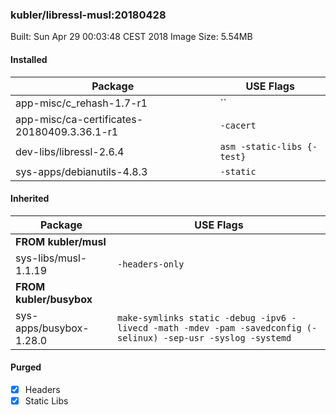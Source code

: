 ### kubler/libressl-musl:20180428

Built: Sun Apr 29 00:03:48 CEST 2018
Image Size: 5.54MB

#### Installed
Package | USE Flags
--------|----------
app-misc/c_rehash-1.7-r1 | ``
app-misc/ca-certificates-20180409.3.36.1-r1 | `-cacert`
dev-libs/libressl-2.6.4 | `asm -static-libs {-test}`
sys-apps/debianutils-4.8.3 | `-static`
#### Inherited
Package | USE Flags
--------|----------
**FROM kubler/musl** |
sys-libs/musl-1.1.19 | `-headers-only`
**FROM kubler/busybox** |
sys-apps/busybox-1.28.0 | `make-symlinks static -debug -ipv6 -livecd -math -mdev -pam -savedconfig (-selinux) -sep-usr -syslog -systemd`
#### Purged
- [x] Headers
- [x] Static Libs
